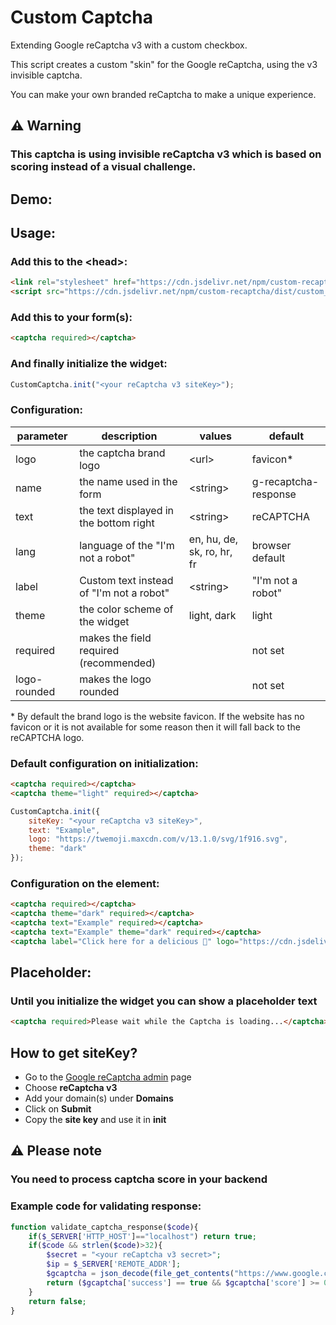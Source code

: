 <link rel="stylesheet" href="https://cdn.jsdelivr.net/npm/custom-recaptcha/dist/custom_captcha.min.css" />
<script src="https://cdn.jsdelivr.net/npm/custom-recaptcha/dist/custom_captcha.min.js"></script>
<script>
    if(window.location.host=="custom-captcha.js.org"){
	    window.location.href = "https://custom-captcha.com";
    }
</script>

# Custom Captcha

Extending Google reCaptcha v3 with a custom checkbox.

This script creates a custom "skin" for the Google reCaptcha, using the v3 invisible captcha.

You can make your own branded reCaptcha to make a unique experience.

## **⚠️ Warning**

### This captcha is using invisible reCaptcha v3 which is based on scoring instead of a visual challenge.

## Demo:

<captcha text="Custom" label="I think I'm not a robot" logo="https://cdn.jsdelivr.net/gh/twitter/twemoji/assets/svg/1f916.svg" theme="light" required></captcha>

## Usage:

### Add this to the \<head>:

```html
<link rel="stylesheet" href="https://cdn.jsdelivr.net/npm/custom-recaptcha/dist/custom_captcha.min.css"></link>
<script src="https://cdn.jsdelivr.net/npm/custom-recaptcha/dist/custom_captcha.min.js"></script>
```

### Add this to your form(s):

```html
<captcha required></captcha>
```

### And finally initialize the widget:

```js
CustomCaptcha.init("<your reCaptcha v3 siteKey>");
```

### Configuration:

| parameter    | description                              | values                     | default              |
| ------------ | ---------------------------------------- | -------------------------- | -------------------- |
| logo         | the captcha brand logo                   | \<url>                     | favicon\*             |
| name         | the name used in the form                | \<string>                  | g-recaptcha-response |
| text         | the text displayed in the bottom right   | \<string>                  | reCAPTCHA            |
| lang         | language of the "I'm not a robot"        | en, hu, de, sk, ro, hr, fr | browser default      |
| label        | Custom text instead of "I'm not a robot" | \<string>                  | "I'm not a robot"    |
| theme        | the color scheme of the widget           | light, dark                | light                |
| required     | makes the field required (recommended)   |                            | not set              |
| logo-rounded | makes the logo rounded                   |                            | not set              |

\* By default the brand logo is the website favicon. If the website has no favicon or it is not available for some reason then it will fall back to the reCAPTCHA logo.

### Default configuration on initialization:

```html
<captcha required></captcha>
<captcha theme="light" required></captcha>
```

```js
CustomCaptcha.init({
    siteKey: "<your reCaptcha v3 siteKey>",
    text: "Example",
    logo: "https://twemoji.maxcdn.com/v/13.1.0/svg/1f916.svg",
    theme: "dark"
});
```

<captcha text="Example" logo="https://twemoji.maxcdn.com/v/13.1.0/svg/1f916.svg" theme="dark" required></captcha>
<captcha text="Example" logo="https://twemoji.maxcdn.com/v/13.1.0/svg/1f916.svg" theme="light" required></captcha>

### Configuration on the element:

```html
<captcha required></captcha>
<captcha theme="dark" required></captcha>
<captcha text="Example" required></captcha>
<captcha text="Example" theme="dark" required></captcha>
<captcha label="Click here for a delicious 🍔" logo="https://cdn.jsdelivr.net/gh/twitter/twemoji/assets/svg/303d.svg" text="I'm eatin' it" required></captcha>
```

<captcha required></captcha>
<captcha theme="dark" required></captcha>
<captcha text="Example" required></captcha>
<captcha text="Example" theme="dark" required></captcha>
<captcha label="Click here for a delicious 🍔" logo="https://cdn.jsdelivr.net/gh/twitter/twemoji/assets/svg/303d.svg" text="I'm eatin' it" required></captcha>
## Placeholder:

### Until you initialize the widget you can show a placeholder text

```html
<captcha required>Please wait while the Captcha is loading...</captcha>
```

## How to get siteKey?

- Go to the [Google reCaptcha admin](https://www.google.com/recaptcha/admin/create) page
- Choose **reCaptcha v3**
- Add your domain(s) under **Domains**
- Click on **Submit**
- Copy the **site key** and use it in **init**

## **⚠️ Please note**

### You need to process captcha score in your backend
### Example code for validating response:

```php
function validate_captcha_response($code){
    if($_SERVER['HTTP_HOST']=="localhost") return true;
    if($code && strlen($code)>32){
        $secret = "<your reCaptcha v3 secret>";
        $ip = $_SERVER['REMOTE_ADDR'];
        $gcaptcha = json_decode(file_get_contents("https://www.google.com/recaptcha/api/siteverify?secret=$secret&response=$code&remoteip=$ip"), true);
        return ($gcaptcha['success'] == true && $gcaptcha['score'] >= 0.8 && $gcaptcha['hostname'] == $_SERVER['SERVER_NAME']);
    }
    return false;
}
```

<script>
    CustomCaptcha.init("6LeIxAcTAAAAAJcZVRqyHh71UMIEGNQ_MXjiZKhI");
</script>
